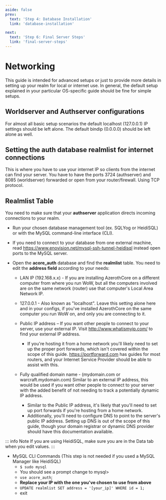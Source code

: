 ```yaml
---
aside: false
prev:
  text: 'Step 4: Database Installation'
  link: 'database-installation'

next:
  text: 'Step 6: Final Server Steps'
  link: 'final-server-steps'
---
```


# Networking

This guide is intended for advanced setups or just to provide more details in setting up your realm for local or internet use. In general, the default setup explained in your particular OS-specific guide should be fine for simple setups.

## Worldserver and Authserver configurations

For almost all basic setup scenarios the default localhost (127.0.0.1) IP settings should be left alone. The default bindip (0.0.0.0) should be left alone as well.

## Setting the auth database realmlist for internet connections

This is where you have to use your internet IP so clients from the internet can find your server. You have to have the ports 3724 (authserver) and 8085 (worldserver) forwarded or open from your router/firewall. Using TCP protocol.

## Realmlist Table

You need to make sure that your **authserver** application directs incoming connections to your realm.

- Run your chosen database management tool (ex. SQLYog or HeidiSQL) or with the MySQL command-line interface (CLI).

- If you need to connect to your database from one external machine, read https://www.enovision.net/mysql-ssh-tunnel-heidisql instead open ports to the MySQL server.

- Open the **acore_auth** database and find the **realmlist** table. You need to edit the **address field** according to your needs:

    - LAN IP (192.168.x.x) - If you are installing AzerothCore on a different computer from where you run WoW, but all the computers involved are on the same network (router) use that computer's Local Area Network IP.

    - 127.0.0.1 - Also known as "localhost". Leave this setting alone here and in your configs, if you've installed AzerothCore on the same computer you run WoW on, and only you are connecting to it.

    - Public IP address – If you want other people to connect to your server, use your external IP. Visit http://www.whatismyip.com/ to find your external IP address. 
        -  If you're hosting it from a home network you'll likely need to set up the proper port forwards, which isn't covered within the scope of this guide. https://portforward.com has guides for most routers, and your Internet Service Provider should be able to assist with this. 
    
    - Fully qualified domain name - (mydomain.com or warcraft.mydomain.com) Similar to an external IP address, this would be used if you want other people to connect to your server with the added benefit of not needing to track a potentially dynamic IP address. 
        - Similar to the Public IP address, it's likely that you'll need to set up port forwards if you're hosting from a home network.
        - Additionally, you'll need to configure DNS to point to the server's public IP address. Setting up DNS is out of the scope of this guide, though your domain registrar or dynamic DNS provider should have this documentation available.

::: info Note
If you are using HeidiSQL, make sure you are in the Data tab when you edit values.
:::

- MySQL CLI Commands (This step is not needed if you used a MySQL Manager like HeidiSQL)
    - `$ sudo mysql`
    - You should see a prompt change to mysql>
    - `use acore_auth`;
    - **Replace your IP with the one you've chosen to use from above**
    - `UPDATE realmlist SET address = '[your_ip]' WHERE id = 1;`
    - exit

<!--@include: ./help.md-->
